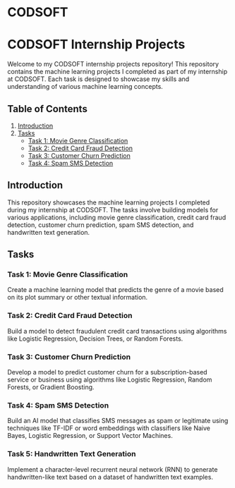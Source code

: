 # CODSOFT
# CODSOFT Internship Projects

Welcome to my CODSOFT internship projects repository! This repository contains the machine learning projects I completed as part of my internship at CODSOFT. Each task is designed to showcase my skills and understanding of various machine learning concepts.

## Table of Contents
1. [Introduction](#introduction)
2. [Tasks](#tasks)
    - [Task 1: Movie Genre Classification](#task-1-movie-genre-classification)
    - [Task 2: Credit Card Fraud Detection](#task-2-credit-card-fraud-detection)
    - [Task 3: Customer Churn Prediction](#task-3-customer-churn-prediction)
    - [Task 4: Spam SMS Detection](#task-4-spam-sms-detection)
    

## Introduction
This repository showcases the machine learning projects I completed during my internship at CODSOFT. The tasks involve building models for various applications, including movie genre classification, credit card fraud detection, customer churn prediction, spam SMS detection, and handwritten text generation.

## Tasks

### Task 1: Movie Genre Classification
Create a machine learning model that predicts the genre of a movie based on its plot summary or other textual information.

### Task 2: Credit Card Fraud Detection
Build a model to detect fraudulent credit card transactions using algorithms like Logistic Regression, Decision Trees, or Random Forests.

### Task 3: Customer Churn Prediction
Develop a model to predict customer churn for a subscription-based service or business using algorithms like Logistic Regression, Random Forests, or Gradient Boosting.

### Task 4: Spam SMS Detection
Build an AI model that classifies SMS messages as spam or legitimate using techniques like TF-IDF or word embeddings with classifiers like Naive Bayes, Logistic Regression, or Support Vector Machines.

### Task 5: Handwritten Text Generation
Implement a character-level recurrent neural network (RNN) to generate handwritten-like text based on a dataset of handwritten text examples.




